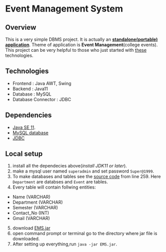 # Event Management System

## Overview
This is a very simple DBMS project. It is actually an [**standalone(portable) application**](https://www.quora.com/What-is-a-standalone-application). Theme of application is **Event Management**(college events). This project can be very helpful to those who just started with [these](#technologies) technologies.

## Technologies

- Frontend : Java AWT, Swing
- Backend : Java11
- Database : MySQL
- Database Connector : JDBC

## Dependencies

- [Java SE 11](https://www.oracle.com/java/technologies/javase-jdk11-downloads.html).
- [MySQL database](https://www.mysql.com/downloads/)
- [JDBC](https://dev.mysql.com/downloads/connector/j/5.1.html)

## Local setup

1. install all the dependecies above(_install JDK11 or later_). 
2. make a mysql user named ```superadmin``` and set password ```Super@1999```.
3. To make databases and tables see the [source code](https://github.com/Sheldon1999/Event_Management/blob/master/Source_Code.java) from line 259. Here ```Department``` are databses and ```Event``` are tables.
4. Every table will contain follwing entities:
  - Name (VARCHAR)
  - Department (VARCHAR)
  - Semester (VARCHAR)
  - Contact_No (INT)
  - Gmail (VARCHAR)
5. download [EMS.jar](https://github.com/Sheldon1999/Event_Management/blob/master/EMS.jar)
6. open command prompt or terminal go to the directory where jar file is downloaded.
7. After setting up everything,run ```java -jar EMS.jar```.

